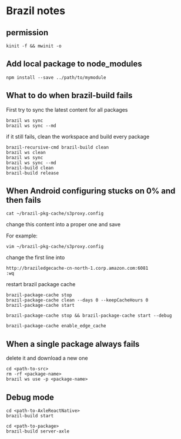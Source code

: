 # Brazil notes

## permission
```
kinit -f && mwinit -o
```

## Add local package to node_modules
```
npm install --save ../path/to/mymodule
```

## What to do when brazil-build fails

First try to sync the latest content for all packages
```
brazil ws sync
brazil ws sync --md
```
if it still fails, clean the workspace and build every package
```
brazil-recursive-cmd brazil-build clean
brazil ws clean
brazil ws sync
brazil ws sync --md
brazil-build clean
brazil-build release
```

## When Android configuring stucks on 0% and then fails

```
cat ~/brazil-pkg-cache/s3proxy.config
```
change this content into a proper one and save 

For example:
```
vim ~/brazil-pkg-cache/s3proxy.config
```
change the first line into
```
http://braziledgecache-cn-north-1.corp.amazon.com:6081
:wq
```
restart brazil package cache
```
brazil-package-cache stop
brazil-package-cache clean --days 0 --keepCacheHours 0 
brazil-package-cache start
```
```
brazil-package-cache stop && brazil-package-cache start --debug
```
```
brazil-package-cache enable_edge_cache
```

## When a single package always fails

delete it and download a new one
```
cd <path-to-src>
rm -rf <package-name>
brazil ws use -p <package-name>
```

## Debug mode

```
cd <path-to-AxleReactNative>
brazil-build start

cd <path-to-package>
brazil-build server-axle
```


